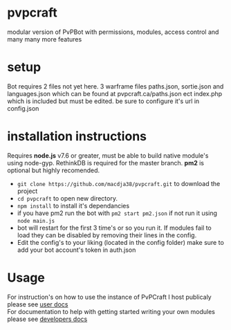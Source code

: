 # pvpcraft
modular version of PvPBot with permissions, modules, access control and many many more features

# setup
Bot requires 2 files not yet here.
3 warframe files paths.json, sortie.json and languages.json which can be found at pvpcraft.ca/paths.json ect
index.php which is included but must be edited. be sure to configure it's url in config.json

# installation instructions
 Requires **node.js** v7.6 or greater, must be able to build native module's using node-gyp. RethinkDB is required for the master branch. **pm2** is optional but highly recomended.

 - `git clone https://github.com/macdja38/pvpcraft.git` to download the project
 - `cd pvpcraft` to open new directory.
 - `npm install` to install it's dependancies
 - if you have pm2 run the bot with `pm2 start pm2.json` if not run it using `node main.js`
 - bot will restart for the first 3 time's or so you run it. If modules fail to load they can be disabled by removing their lines in the config. 
 - Edit the config's to your liking (located in the config folder) make sure to add your bot account's token in auth.json

# Usage
For instruction's on how to use the instance of PvPCraft I host publicaly please see [user docs](https://bot.pvpcraft.ca/docs)  
For documentation to help with getting started writing your own modules please see [developers docs](https://macdja38.github.io/pvpcraft/)
